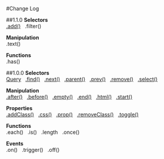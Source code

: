 #Change Log

##1.1.0
**Selectors**  
[.add()](https://github.com/ronhook/query/wiki/.add()) &nbsp; .filter()

**Manipulation**  
.text()

**Functions**  
.has()

##1.0.0
**Selectors**  
[Query](https://github.com/ronhook/query/wiki/Query)  &nbsp;  [.find()](https://github.com/ronhook/query/wiki/.find()) &nbsp;  [.next()](https://github.com/ronhook/query/wiki/.next()) &nbsp;  [.parent()](https://github.com/ronhook/query/wiki/.parent())  &nbsp; [.prev()](https://github.com/ronhook/query/wiki/.prev()) &nbsp;  [.remove()](https://github.com/ronhook/query/wiki/.remove()) &nbsp;  [.select()](https://github.com/ronhook/query/wiki/.select())

**Manipulation**  
[.after()](https://github.com/ronhook/query/wiki/.after()) &nbsp;  [.before()](https://github.com/ronhook/query/wiki/.before()) &nbsp;  [.empty()](https://github.com/ronhook/query/wiki/.empty()) &nbsp; [.end()](https://github.com/ronhook/query/wiki/.end()) &nbsp;  [.html()](https://github.com/ronhook/query/wiki/.html()) &nbsp;  [.start()](https://github.com/ronhook/query/wiki/.start())

**Properties**  
[.addClass()](https://github.com/ronhook/query/wiki/.addClass())  &nbsp; [.css()](https://github.com/ronhook/query/wiki/.css())  &nbsp; [.prop()](https://github.com/ronhook/query/wiki/.prop()) &nbsp;  [.removeClass()](https://github.com/ronhook/query/wiki/.removeClass())  &nbsp; [.toggle()](https://github.com/ronhook/query/wiki/.toggle())

**Functions**  
.each()  &nbsp; .is()  &nbsp; .length  &nbsp; .once()

**Events**  
.on() &nbsp;  .trigger() &nbsp;  .off()
